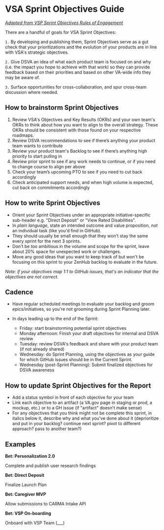# VSA Sprint Objectives Guide
[_Adapted from VSP Sprint Objectives Rules of Engagement_](https://github.com/department-of-veterans-affairs/va.gov-team/blob/rroueche-patch-2/teams/vsp/sprint-objectives/sprint-objectives-roe.md)

There are a handful of goals for VSA Sprint Objectives:

`1.` By developing and publishing them, Sprint Objectives serve as a gut check that your prioritizations and the evolution of your products are in line with VSA's strategic objectives.

`2.` Give DSVA an idea of what each product team is focused on and why (i.e. the impact you hope to achieve with that work) so they can provide feedback based on their priorities and based on other VA-wide info they may be aware of.

`3.` Surface opportunities for cross-collaboration, and spur cross-team discussion where needed.

## How to brainstorm Sprint Objectives

1. Review VSA's Objectives and Key Results (OKRs) and your own team's OKRs to think about how you want to align to the overall strategy. These OKRs should be consistent with those found on your respective roadmaps. 
1. Review DSVA recommendations to see if there’s anything your product team wants to contribute
1. Review your product team's Backlog to see if there’s anything high priority to start pulling in
1. Review prior sprint to see if any work needs to continue, or if you need to change course to align per above
1. Check your team’s upcoming PTO to see if you need to cut back accordingly
1. Check anticipated support needs, and when high volume is expected, cut back on commitments accordingly

## How to write Sprint Objectives
- Orient your Sprint Objectives under an appropriate initiative-specific sub-header e.g. "Direct Deposit" or "View Rated Disabilities".
- In *plain language*, state an intended outcome and value proposition, *not* an individual task (like you'd find in GitHub).
- They should usually be small enough that they won't stay the same every sprint for the next 3 sprints.
- Don't be _too_ ambitious in the volume and scope for the sprint, leave about 20% space for unexpected work or challenges.
- Move any good ideas that you want to keep track of but won't be focusing on this sprint to your ZenHub backlog to evaluate in the future.

_Note: if your objectives map 1:1 to GitHub issues, that's an indicator that the objectives are not correct._

## Cadence
- Have regular scheduled meetings to evaluate your backlog and groom epics/initiatives, so you're not grooming during Sprint Planning later.

- In days leading up to the end of the Sprint:
  - Friday: start brainstorming potential sprint objectives
  - Monday afternoon: Finish your draft objectives for internal and DSVA review
  - Tuesday: review DSVA's feedback and share with your product team (if not already shared)
  - Wednesday: do Sprint Planning, using the objectives as your guide for which GitHub issues should be in the Current Sprint.
  - Wednesday (post-Sprint Planning): Submit finalized objectives for DSVA awareness

## How to update Sprint Objectives for the Report
- Add a status symbol in front of each objective for your team
- Link each objective to an artifact (a VA.gov page in staging or prod, a mockup, etc.) or to a GH issue (if "artifact" doesn't make sense)
- For any objectives that you think might not be complete this sprint, in italics below it, describe why and what you've done about it (deprioritize and put in your backlog? continue next sprint? pivot to different approach? pass to another team?)

## Examples
  
**Bet: Personalization 2.0**

Complete and publish user research findings 

**Bet: Direct Deposit**

Finalize Launch Plan

**Bet: Caregiver MVP**

Allow submissions to CARMA Intake API

**Bet: VSP On-boarding**

Onboard with VSP Team (___)
